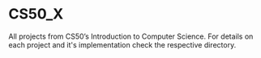 # CS50_X
All projects from CS50’s Introduction to Computer Science. For details on each project and it's implementation check the respective directory.
